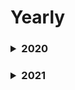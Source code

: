 # Yearly

<!--2020-->
<h3><details>
<summary>2020</summary>
<blockquote>
<li>20200902 : 처음 jekyll 블로그 시작. 기록이 없지만, 첫 글.</li>
<li>20200928 : jekyll 블로그 문제가 생겨 python flask로 직접 만들었다.</li>
<li>20201101 : 구글 애널리틱스 넣었다. </li>
<li>20201103 : 댓글 utterance 삽입.</li>
<li>20201231 : 회고 및 블로그 방향성에 대해서. 다시 시작.</li>
</blockquote>
</details></h3>
<!--2021-->
<h3><details>
<summary>2021</summary>
<blockquote>
<li>20210131 : 원래 취지는 2주에 한번씩은 쓰자 이지만, 게을러서 한달이 됐고, 그렇게 하기로 했다.</li>
<li>20210228 : 2월 글.</li>
<li>20210312 : 블로그 theme 바꾸고. 컨셉 바꾸기. 댓글도 disqus로 바꿨다. pdf로 resume도 볼수있게 했다. resume만 준비하면 된다.</li>
<li>20210313 : sitemap.xml, rss.xml, robots.txt 설정.</li>
<li>20210318 : 경로 정리. 검색 엔진 최적화.</li>
<li>20210331 : gitalk 댓글 설정.</li>
<li>20210430 : 4월 글.</li>
<li>20210517 : add rss feed feature</li>
<li>20210518 : valine comment system</li>
<li>20210519 : resume embed in web</li>
<li>20210520 : 공유하기 기능 (kakao,naver)</li>
<li>20210523 : google tag manager, google analytics</li>
<li>20210602 : google tag manager, google analytics 재설정. (+6월3일)</li>
<li>20210630 : blog 글 정리. google analytics 다시 공부.
</blockquote>
</details></h3>

<br>
<br>
